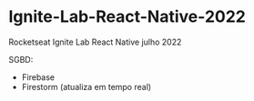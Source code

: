 # Ignite-Lab-React-Native-2022
Rocketseat Ignite Lab React Native julho 2022


SGBD:
- Firebase
- Firestorm (atualiza em tempo real)
